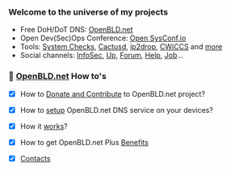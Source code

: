 ### Welcome to the universe of my projects <!--<a href="https://lab.sys-adm.in/" target="blank"><img align="center" src="res/hi-hand.gif" alt="Sys-Admin & InfoSec Channel" height="24" /></a>-->

<!--* 🏂 **Whoami**: 
I am Groot 
-->

- Free DoH/DoT DNS: [OpenBLD.net ](https://openbld.net/)
- Open Dev(Sec)Ops Conference: [Open SysConf.io](https://sysconf.io/)
- Tools: [System Checks](https://system-checks.org/), [Cactusd](https://github.com/m0zgen/cactusd), [ip2drop](https://github.com/m0zgen/ip2drop), [CWiCCS](https://cwiccs.sys-adm.in/) and [more](https://github.com/m0zgen?tab=repositories)
- Social channels: [InfoSec](https://t.me/sysadm_in_channel), [Up](https://t.me/sysadm_in_up), [Forum](https://forum.sys-adm.in/), [Help](https://t.me/sysadm_in), [Job](https://t.me/sysadm_in_job)...


### 📕 [OpenBLD.net](https://openbld.net/) How to's
- [x] How to [Donate and Contribute](https://openbld.net/docs/donation/) to OpenBLD.net project?
- [x] How to [setup](https://openbld.net/docs/get-started/where-to-start/) OpenBLD.net DNS service on your devices?
- [x] How it [works](https://openbld.net/docs/overwiew/how-it-works/)?
- [x] How to get OpenBLD.net Plus [Benefits](https://openbld.net/docs/overwiew/openbld-plus/)
- [x] [Contacts](https://openbld.net/docs/contacts/)


<!-- * <a href="https://www.linkedin.com/in/yevgeniy-goncharov/" target="blank"><img align="center" src="res/linkedin.svg" alt="m0zgen" height="18" /></a> <a href="https://stackoverflow.com/users/1928123/m0zgen" target="blank"><img align="center" src="res/stackoverflow.svg" alt="user:1928123" height="18" /></a> <a href="https://t.me/sysadm_in_channel" target="blank"><img align="center" src="res/telegram.gif" alt="Sys-Admin & InfoSec Channel" height="18" /></a> -->
<!--
**m0zgen/m0zgen** is a ✨ _special_ ✨ repository because its `README.md` (this file) appears on your GitHub profile.

Here are some ideas to get you started:

- 🔭 I’m currently working on ...
- 🌱 I’m currently learning ...
- 👯 I’m looking to collaborate on ...
- 🤔 I’m looking for help with ...
- 💬 Ask me about ...
- 📫 How to reach me: ...
- 😄 Pronouns: ...
- ⚡ Fun fact: ...
-->


